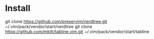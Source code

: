 # Install

git clone https://github.com/preservim/nerdtree.git ~/.vim/pack/vendor/start/nerdtree
git clone https://github.com/mkitt/tabline.vim.git ~/.vim/pack/vendor/start/tabline
